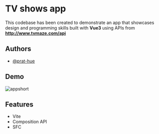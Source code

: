 
# TV shows app

This codebase has been created to demonstrate an app that showcases design and programming skills built with **Vue3** using APIs from **http://www.tvmaze.com/api**

## Authors

- [@prat-hue](https://github.com/prat-hue)


## Demo
![appshort](https://user-images.githubusercontent.com/54122351/196995180-08e27870-cfad-465a-8a90-7ec95ad026ea.gif)

## Features

- Vite
- Composition API
- SFC <script setup> sugar
- Vue router
- Typescript and vue-tsc
- Eslint
- Unit test using Vitest
- Responsive mobile first approach
- Spinner demonstrating Vue provide inject
- Used accessibility friendly tags
- Vue Transition used for animations
- Vue slots


## Run Locally

Install dependencies

```bash
npm install
```

Start the server

```bash
npm run dev

```
## Or by Docker

Docker build

```bash
docker build -t <tag-name> .
```

Docker run

```bash
docker run -it -p 8080:8080 <tag-name> 
```

## Running Tests

To run tests, run the following command

```bash
npm run test:unit
```


## Optimizations

- Good care has been taken to keep code and styles simple and lean as possible
- Improvements are possible w.rt caching and initial page load.

## Acknowledgements

- Thanks to my friend <3 to have contributed to help with chores and good ambience to help me write this amidst my busy schedule
